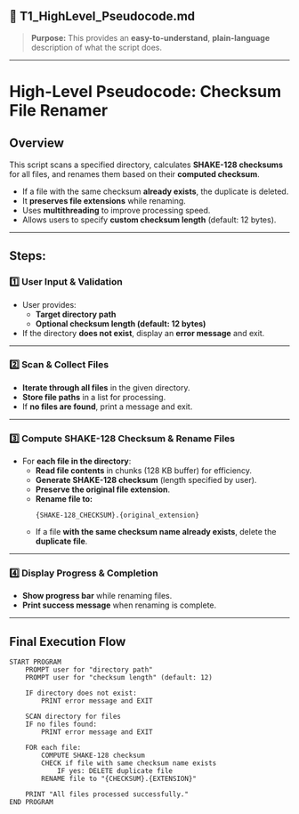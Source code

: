 ## **📜 T1_HighLevel_Pseudocode.md**  
> **Purpose:** This provides an **easy-to-understand**, **plain-language** description of what the script does.  

---

# **High-Level Pseudocode: Checksum File Renamer**  

## **Overview**  
This script scans a specified directory, calculates **SHAKE-128 checksums** for all files, and renames them based on their **computed checksum**.  
- If a file with the same checksum **already exists**, the duplicate is deleted.  
- It **preserves file extensions** while renaming.  
- Uses **multithreading** to improve processing speed.  
- Allows users to specify **custom checksum length** (default: 12 bytes).  

---

## **Steps:**  

### **1️⃣ User Input & Validation**  
- User provides:  
  - **Target directory path**  
  - **Optional checksum length (default: 12 bytes)**  
- If the directory **does not exist**, display an **error message** and exit.  

---

### **2️⃣ Scan & Collect Files**  
- **Iterate through all files** in the given directory.  
- **Store file paths** in a list for processing.  
- If **no files are found**, print a message and exit.  

---

### **3️⃣ Compute SHAKE-128 Checksum & Rename Files**  
- For **each file in the directory**:  
  - **Read file contents** in chunks (128 KB buffer) for efficiency.  
  - **Generate SHAKE-128 checksum** (length specified by user).  
  - **Preserve the original file extension**.  
  - **Rename file to:**  
    ```
    {SHAKE-128_CHECKSUM}.{original_extension}
    ```
  - If a file **with the same checksum name already exists**, delete the **duplicate file**.  

---

### **4️⃣ Display Progress & Completion**  
- **Show progress bar** while renaming files.  
- **Print success message** when renaming is complete.  

---

## **Final Execution Flow**  
```plaintext
START PROGRAM  
    PROMPT user for "directory path"  
    PROMPT user for "checksum length" (default: 12)  

    IF directory does not exist:  
        PRINT error message and EXIT  

    SCAN directory for files  
    IF no files found:  
        PRINT error message and EXIT  

    FOR each file:  
        COMPUTE SHAKE-128 checksum  
        CHECK if file with same checksum name exists  
            IF yes: DELETE duplicate file  
        RENAME file to "{CHECKSUM}.{EXTENSION}"  

    PRINT "All files processed successfully."  
END PROGRAM  
```  